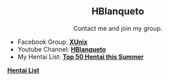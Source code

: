 
<h2 align="center">HBlanqueto</h2>
<p align="center">Contact me and join my group.</p>

- Facebook Group: <a href="https://www.facebook.com/groups/3401196263237743" target="_blank">**XUnix**</a>
- Youtube Channel: <a href="https://www.youtube.com/channel/UC0YtVu6kMueGLIZbqnkBNkw?view_as=subscriber" target="_blank">**HBlanqueto**</a>    
- My Hentai List: <a href="https://www.youtube.com/watch?v=WQRObrOqXho" target="_blank">**Top 50 Hentai this Summer**</a>

**[Hentai List](https://www.youtube.com/watch?v=WQRObrOqXho)**
